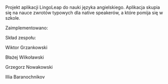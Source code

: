 Projekt aplikacji LingoLeap do nauki języka angielskiego. Aplikacja skupia się na nauce zwrotów typowych dla native speakerów, a które pomija się w szkole.

Zaimplementowano:





Skład zespołu:

Wiktor Grzankowski

Błażej Wilkoławski

Grzegorz Nowakowski

Illia Baranochnikov
